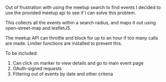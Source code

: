 Out of frustration with using the meetup search to find events I decided to use the provided meetup api to see if I can solve this problem.

This collects all the events within a search radius, and maps it out using open-street-map and leafletJS.

The meetup API can throttle and block for up to an hour if too many calls are made. Limiter functions are installed to prevent this.

To be included:
1) Can click on marker to view details and go to main event page
2) OAuth-signed requests
3) Filtering out of events by date and other criteria
